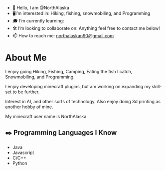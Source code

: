 - 👋 Hello, I am @NorthAlaska
- 🖥I’m interested in: Hiking, fishing, snowmobiling, and Programming
- 🎓 I’m currently learning: 
- 🛠 I’m looking to collaborate on: Anything feel free to contact me below!
- 📫 How to reach me: northalaskan90@gmail.com


# About Me


I enjoy going Hiking, Fishing, Camping, Eating the fish I catch, Snowmobiling, and Programming. 

I enjoy developing minecraft plugins, but am working on expanding my skill-set to be further. 

Interest in AI, and other sorts of technology. Also enjoy doing 3d printing as another hobby of mine.

My minecraft user name is NorthAlaska


## ✒️ Programming Languages I Know

- Java
- Javascript
- C/C++
- Python

